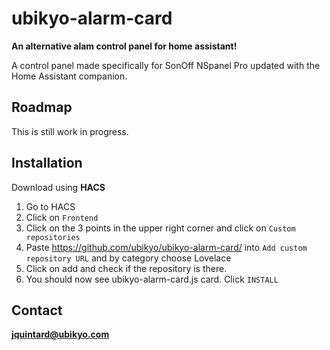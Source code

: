 # ubikyo-alarm-card
**An alternative alam control panel for home assistant!**

A control panel made specifically for SonOff NSpanel Pro updated with the Home Assistant companion.

## Roadmap
This is still work in progress.

## Installation
Download using **HACS**

 1. Go to HACS
 2. Click on `Frontend`
 3. Click on the 3 points in the upper right corner and click on `Custom repositories`
 4. Paste https://github.com/ubikyo/ubikyo-alarm-card/ into `Add custom repository URL` and by category choose Lovelace
 5. Click on add and check if the repository is there.
 6. You should now see ubikyo-alarm-card.js card. Click `INSTALL`

## Contact
**jquintard@ubikyo.com**